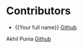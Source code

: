 # Contributors

- {{Your full name}} [Github](https://github.com/{{your-github-username}})

Akhil Punia [Github](https://github.com/Ak216puniA)